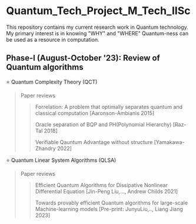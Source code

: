 # Quantum_Tech_Project_M_Tech_IISc
This repository contains my current research work in Quantum technology. My primary interest is in knowing "WHY" and "WHERE" Quantum-ness can be used as a resource in computation. 
## Phase-I (August-October '23): Review of Quantum algorithms
⭐ Quantum Complexity Theory (QCT)
> Paper reviews
>> Forrelation: A problem that optimally separates quantum and classical computation [Aaronson-Ambianis 2015]
>>
>> Oracle separation of BQP and PH(Polynomial Hierarchy) [Raz-Tal 2018]
>> 
>> Verifiable Qauntum Advantage without structure [Yamakawa-Zhandry 2022]
>> 
⭐ Quantum Linear System Algorithms (QLSA)
> Paper reviews
>> Efficient Quantum Algorithms for Dissipative Nonlinear Differential Equation [Jin-Peng Liu,..., Andrew Childs 2021]
>>
>> Towards provably efficient Quantum algorithms for large-scale Machine-learning models [Pre-print: JunyuLiu,.., Liang Jiang 2023]
>>
